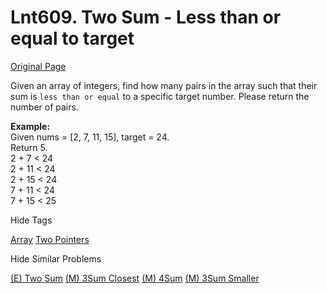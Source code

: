 # Lnt609. Two Sum - Less than or equal to target

[Original Page](https://www.lintcode.com/problem/two-sum-less-than-or-equal-to-target/description)

Given an array of integers, find how many pairs in the array such that their sum is `less than or equal` to a specific target number. Please return the number of pairs.

**Example:**  
Given nums = [2, 7, 11, 15], target = 24.  
Return 5.  
2 + 7 < 24  
2 + 11 < 24  
2 + 15 < 24  
7 + 11 < 24  
7 + 15 < 25  



<div>

<div id="tags" class="btn btn-xs btn-warning">Hide Tags</div>

<span class="hidebutton" style="display: inline;">[Array](/tag/array/) [Two Pointers](/tag/two-pointers/)</span></div>

<div>

<div id="similar" class="btn btn-xs btn-warning">Hide Similar Problems</div>

<span class="hidebutton" style="display: inline;">[(E) Two Sum](/problems/two-sum/) [(M) 3Sum Closest](/problems/3sum-closest/) [(M) 4Sum](/problems/4sum/) [(M) 3Sum Smaller](/problems/3sum-smaller/)</span></div>